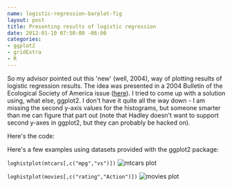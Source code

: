 ```yaml
--- 
name: logistic-regression-barplot-fig
layout: post
title: Presenting results of logistic regression
date: 2012-01-10 07:50:00 -06:00
categories: 
- ggplot2
- gridExtra
- R
---
```


So my advisor pointed out this 'new' (well, 2004), way of plotting results of logistic regression results.  The idea was presented in a 2004 Bulletin of the Ecological Society of America issue ([here][]).  I tried to come up with a  solution using, what else, ggplot2.  I don't have it quite all the way down - I am missing the second y-axis values for the histograms, but someone smarter than me can figure that part out (note that Hadley doesn't want to support second y-axes in ggplot2, but they can probably be hacked on). 

Here's the code:
<script src="https://gist.github.com/1589136.js?file=loghistplot.R"></script>


Here's a few examples using datasets provided with the ggplot2 package:

`loghistplot(mtcars[,c("mpg","vs")])`
![mtcars plot](/images/mtcarsplot.png "Plot of mtcars dataset using loghistplot fxn")

`loghistplot(movies[,c("rating","Action")])`
![movies plot](/images/moviesplot.png "Plot of movies dataset using loghistplot fxn")



[here]: http://esapubs.org/bulletin/backissues/085-3/bulletinjuly2004_2column.htm#tools1